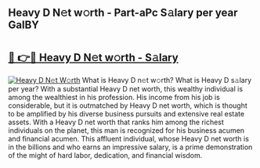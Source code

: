 ## Heavy D N𝚎t w𝚘rth - Part-aPc S𝚊lary per year GalBY

# <h2><a href="http://gc0kqyf.nevu.top/?p=Heavy+D">🔗 👉🔴 Heavy D N𝚎t w𝚘rth - S𝚊lary</a></h2>

[![Heavy D N𝚎t W𝚘rth](https://i.imgur.com/Oavwk0R.jpeg)](http://gc0kqyf.nevu.top/?p=Heavy+D)
What is Heavy D n𝚎t w𝚘rth? What is Heavy D s𝚊lary per year?
With a substantial Heavy D net worth, this wealthy individual is among the wealthiest in his profession. His income from his job is considerable, but it is outmatched by Heavy D net worth, which is thought to be amplified by his diverse business pursuits and extensive real estate assets. With a Heavy D net worth that ranks him among the richest individuals on the planet, this man is recognized for his business acumen and financial acumen. This affluent individual, whose Heavy D net worth is in the billions and who earns an impressive salary, is a prime demonstration of the might of hard labor, dedication, and financial wisdom.
